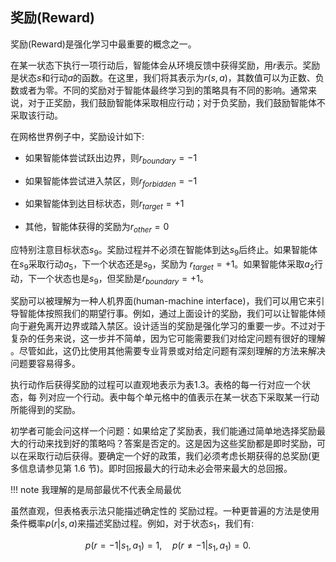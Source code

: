 ## 奖励(Reward)

奖励(Reward)是强化学习中最重要的概念之一。

在某一状态下执行一项行动后，智能体会从环境反馈中获得奖励，用$r$表示。奖励是状态$s$和行动$a$的函数。在这里，我们将其表示为$r(s,a)$，其数值可以为正数、负数或者为零。不同的奖励对于智能体最终学习到的策略具有不同的影响。通常来说，对于正奖励，我们鼓励智能体采取相应行动；对于负奖励，我们鼓励智能体不采取该行动。

在网格世界例子中，奖励设计如下:

- 如果智能体尝试跃出边界，则$r_{boundary}=-1$
  
- 如果智能体尝试进入禁区，则$r_{forbidden}=-1$
  
- 如果智能体到达目标状态，则$r_{target}=+1$
  
- 其他，智能体获得的奖励为$r_{other}=0$

应特别注意目标状态$s_9$。奖励过程并不必须在智能体到达$s_9$后终止。如果智能体在$s_9$采取行动$a_5$，下一个状态还是$s_9$，奖励为 $r_{target}=+1$。如果智能体采取$a_2$行动，下一个状态也是$s_9$，但奖励是$r_{boundary}=+1$。

奖励可以被理解为一种人机界面(human-machine interface)，我们可以用它来引导智能体按照我们的期望行事。例如，通过上面设计的奖励，我们可以让智能体倾向于避免离开边界或踏入禁区。设计适当的奖励是强化学习的重要一步。不过对于复杂的任务来说，这一步并不简单，因为它可能需要我们对给定问题有很好的理解
。尽管如此，这仍比使用其他需要专业背景或对给定问题有深刻理解的方法来解决问题要容易得多。

执行动作后获得奖励的过程可以直观地表示为表1.3。表格的每一行对应一个状态，每
列对应一个行动。表中每个单元格中的值表示在某一状态下采取某一行动所能得到的奖励。

初学者可能会问这样一个问题：如果给定了奖励表，我们能通过简单地选择奖励最大的行动来找到好的策略吗？答案是否定的。这是因为这些奖励都是即时奖励，可以在采取行动后获得。要确定一个好的政策，我们必须考虑长期获得的总奖励(更多信息请参见第 1.6 节)。即时回报最大的行动未必会带来最大的总回报。

!!! note 
    我理解的是局部最优不代表全局最优

虽然直观，但表格表示法只能描述确定性的
奖励过程。一种更普遍的方法是使用条件概率$p(r|s,a)$来描述奖励过程。例如，对于状态$s_1$，我们有:

$$p(r=-1|s_{1},a_{1})=1,\quad p(r\neq-1|s_{1},a_{1})=0.$$
